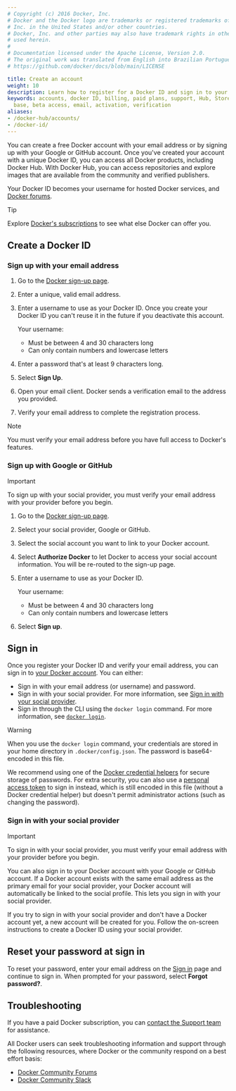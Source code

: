 ```yaml
---
# Copyright (c) 2016 Docker, Inc.
# Docker and the Docker logo are trademarks or registered trademarks of Docker,
# Inc. in the United States and/or other countries.
# Docker, Inc. and other parties may also have trademark rights in other terms
# used herein.
#
# Documentation licensed under the Apache License, Version 2.0.
# The original work was translated from English into Brazilian Portuguese.
# https://github.com/docker/docs/blob/main/LICENSE

title: Create an account
weight: 10
description: Learn how to register for a Docker ID and sign in to your account
keywords: accounts, docker ID, billing, paid plans, support, Hub, Store, Forums, knowledge
  base, beta access, email, activation, verification
aliases:
- /docker-hub/accounts/
- /docker-id/
---
```

You can create a free Docker account with your email address or by signing up with your Google or GitHub account. Once you've created your account with a unique Docker ID, you can access all Docker products, including Docker Hub. With Docker Hub, you can access repositories and explore images that are available from the community and verified publishers.

Your Docker ID becomes your username for hosted Docker services, and [Docker forums](https://forums.docker.com/).

> [!TIP]
>
> Explore [Docker's subscriptions](https://www.docker.com/pricing/) to see what else Docker can offer you.

## Create a Docker ID

### Sign up with your email address

1. Go to the [Docker sign-up page](https://app.docker.com/signup/).

2. Enter a unique, valid email address.

3. Enter a username to use as your Docker ID. Once you create your Docker ID you can't reuse it in the future if you deactivate this account.

    Your username:
    - Must be between 4 and 30 characters long
    - Can only contain numbers and lowercase letters

4. Enter a password that's at least 9 characters long.

5. Select **Sign Up**.

6. Open your email client. Docker sends a verification email to the address you provided.

7. Verify your email address to complete the registration process.

> [!NOTE]
>
> You must verify your email address before you have full access to Docker's features.

### Sign up with Google or GitHub

> [!IMPORTANT]
>
> To sign up with your social provider, you must verify your email address with your provider before you begin.

1. Go to the [Docker sign-up page](https://app.docker.com/signup/).

2. Select your social provider, Google or GitHub.

3. Select the social account you want to link to your Docker account.

4. Select **Authorize Docker** to let Docker to access your social account information. You will be re-routed to the sign-up page.

5. Enter a username to use as your Docker ID.

    Your username:
    - Must be between 4 and 30 characters long
    - Can only contain numbers and lowercase letters

6. Select **Sign up**.

## Sign in

Once you register your Docker ID and verify your email address, you can sign in to [your Docker account](https://login.docker.com/u/login/). You can either:
- Sign in with your email address (or username) and password.
- Sign in with your social provider. For more information, see [Sign in with your social provider](#sign-in-with-your-social-provider).
- Sign in through the CLI using the `docker login` command. For more information, see [`docker login`](/reference/cli/docker/login.md).

> [!WARNING]
>
> When you use the `docker login` command, your credentials are
stored in your home directory in `.docker/config.json`. The password is base64-encoded in this file.
>
> We recommend using one of the [Docker credential helpers](https://github.com/docker/docker-credential-helpers) for secure storage of passwords. For extra security, you can also use a [personal access token](../security/for-developers/access-tokens.md) to sign in instead, which is still encoded in this file (without a Docker credential helper) but doesn't permit administrator actions (such as changing the password).

### Sign in with your social provider

> [!IMPORTANT]
>
> To sign in with your social provider, you must verify your email address with your provider before you begin.

You can also sign in to your Docker account with your Google or GitHub account. If a Docker account exists with the same email address as the primary email for your social provider, your Docker account will automatically be linked to the social profile. This lets you sign in with your social provider.

If you try to sign in with your social provider and don't have a Docker account yet, a new account will be created for you. Follow the on-screen instructions to create a Docker ID using your social provider.

## Reset your password at sign in

To reset your password, enter your email address on the [Sign in](https://login.docker.com/u/login) page and continue to sign in. When prompted for your password, select **Forgot password?**.

## Troubleshooting

If you have a paid Docker subscription, you can [contact the Support team](https://hub.docker.com/support/contact/) for assistance.

All Docker users can seek troubleshooting information and support through the following resources, where Docker or the community respond on a best effort basis:
   - [Docker Community Forums](https://forums.docker.com/)
   - [Docker Community Slack](http://dockr.ly/comm-slack)
